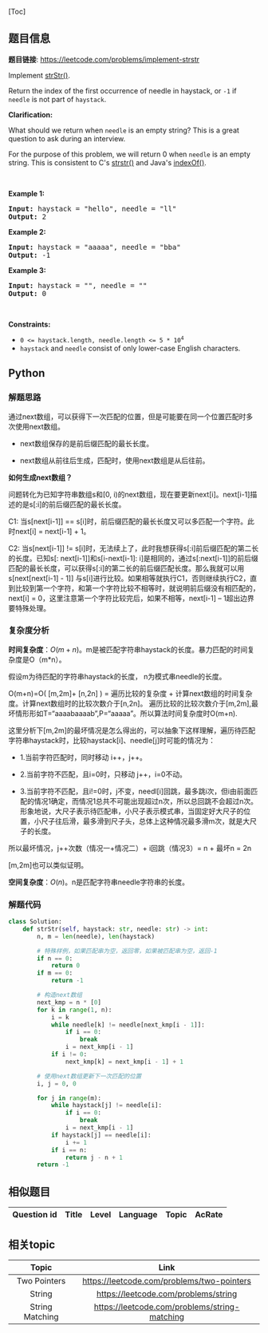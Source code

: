 [Toc]
## 题目信息
**题目链接**: https://leetcode.com/problems/implement-strstr
<p>Implement <a href="http://www.cplusplus.com/reference/cstring/strstr/" target="_blank">strStr()</a>.</p>

<p>Return the index of the first occurrence of needle in haystack, or <code>-1</code> if <code>needle</code> is not part of <code>haystack</code>.</p>

<p><strong>Clarification:</strong></p>

<p>What should we return when <code>needle</code> is an empty string? This is a great question to ask during an interview.</p>

<p>For the purpose of this problem, we will return 0 when <code>needle</code> is an empty string. This is consistent to C&#39;s&nbsp;<a href="http://www.cplusplus.com/reference/cstring/strstr/" target="_blank">strstr()</a> and Java&#39;s&nbsp;<a href="https://docs.oracle.com/javase/7/docs/api/java/lang/String.html#indexOf(java.lang.String)" target="_blank">indexOf()</a>.</p>

<p>&nbsp;</p>
<p><strong>Example 1:</strong></p>
<pre><strong>Input:</strong> haystack = "hello", needle = "ll"
<strong>Output:</strong> 2
</pre><p><strong>Example 2:</strong></p>
<pre><strong>Input:</strong> haystack = "aaaaa", needle = "bba"
<strong>Output:</strong> -1
</pre><p><strong>Example 3:</strong></p>
<pre><strong>Input:</strong> haystack = "", needle = ""
<strong>Output:</strong> 0
</pre>
<p>&nbsp;</p>
<p><strong>Constraints:</strong></p>

<ul>
	<li><code>0 &lt;= haystack.length, needle.length &lt;= 5 * 10<sup>4</sup></code></li>
	<li><code>haystack</code> and&nbsp;<code>needle</code> consist of only lower-case English characters.</li>
</ul>

## Python
### 解题思路
通过next数组，可以获得下一次匹配的位置，但是可能要在同一个位置匹配时多次使用next数组。

- next数组保存的是前后缀匹配的最长长度。

- next数组从前往后生成，匹配时，使用next数组是从后往前。

**如何生成next数组？**

问题转化为已知字符串数组s和[0, i)的next数组，现在要更新next[i]。next[i-1]描述的是s[:i]的前后缀匹配的最长长度。

C1: 当s[next[i-1]] == s[i]时，前后缀匹配的最长长度又可以多匹配一个字符。此时next[i] = next[i-1] + 1。

C2: 当s[next[i-1]] != s[i]时，无法续上了，此时我想获得s[:i]前后缀匹配的第二长的长度。已知s[: next[i-1]]和s[i-next[i-1]: i]是相同的，通过s[:next[i-1]]的前后缀匹配的最长长度，可以获得s[:i]的第二长的前后缀匹配长度。那么我就可以用s[next[next[i-1] - 1]] 与s[i]进行比较。如果相等就执行C1，否则继续执行C2，直到比较到第一个字符，和第一个字符比较不相等时，就说明前后缀没有相匹配的，next[i] = 0，这里注意第一个字符比较完后，如果不相等，next[i-1] – 1超出边界要特殊处理。
### 复杂度分析
**时间复杂度**：$O(m + n)$。m是被匹配字符串haystack的长度。暴力匹配的时间复杂度是O（m\*n）。

假设m为待匹配的字符串haystack的长度， n为模式串needle的长度。

O(m+n)=O( [m,2m]+ [n,2n] ) = 遍历比较的复杂度 + 计算next数组的时间复杂度。计算next数组时的比较次数介于[n,2n]。
遍历比较的比较次数介于[m,2m],最坏情形形如T=“aaaabaaaab”,P=“aaaaa”。所以算法时间复杂度时O(m+n).

这里分析下[m,2m]的最坏情况是怎么得出的，可以抽象下这样理解，遍历待匹配字符串haystack时，比较haystack[i]、needle[j]时可能的情况为：

- 1.当前字符匹配时，同时移动 i++，j++。

- 2.当前字符不匹配，且i=0时，只移动 j++，i=0不动。

- 3.当前字符不匹配，且i!=0时，j不变，needl[i]回跳，最多跳i次，但i由前面匹配的情况1确定，而情况1总共不可能出现超过n次，所以总回跳不会超过n次。形象地说，大尺子表示待匹配串，小尺子表示模式串，当固定好大尺子的位置，小尺子往后滑，最多滑到尺子头，总体上这种情况最多滑m次，就是大尺子的长度。

所以最坏情况，j++次数（情况一+情况二）+ i回跳（情况3）= n + 最坏n = 2n

[m,2m]也可以类似证明。

**空间复杂度**：$O(n)$。n是匹配字符串needle字符串的长度。
### 解题代码
```python
class Solution:
    def strStr(self, haystack: str, needle: str) -> int:
        n, m = len(needle), len(haystack)

        # 特殊样例，如果匹配串为空，返回零，如果被匹配串为空，返回-1
        if n == 0:
            return 0
        if m == 0:
            return -1

        # 构造next数组
        next_kmp = n * [0]
        for k in range(1, n):
            i = k
            while needle[k] != needle[next_kmp[i - 1]]:
                if i == 0:
                    break
                i = next_kmp[i - 1]
            if i != 0:
                next_kmp[k] = next_kmp[i - 1] + 1 

        # 使用next数组更新下一次匹配的位置
        i, j = 0, 0

        for j in range(m):
            while haystack[j] != needle[i]:
                if i == 0:
                    break
                i = next_kmp[i - 1]
            if haystack[j] == needle[i]:
                i += 1
            if i == n:
                return j - n + 1
        return -1
```
## 相似题目
Question id | Title | Level | Language | Topic | AcRate
:-----------:|:-----:|:-----:|:--------:|:-----:|:------:


## 相关topic
Topic | Link
:-----:|:----:
Two Pointers | https://leetcode.com/problems/two-pointers
String | https://leetcode.com/problems/string
String Matching | https://leetcode.com/problems/string-matching